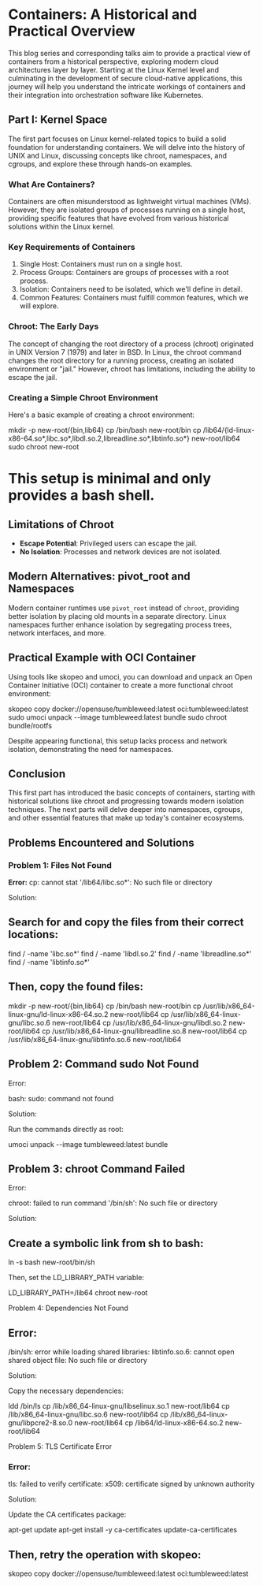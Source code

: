 ﻿
# Containers: A Historical and Practical Overview

This blog series and corresponding talks aim to provide a practical view of containers from a historical perspective, exploring modern cloud architectures layer by layer. Starting at the Linux Kernel level and culminating in the development of secure cloud-native applications, this journey will help you understand the intricate workings of containers and their integration into orchestration software like Kubernetes.

## Part I: Kernel Space

The first part focuses on Linux kernel-related topics to build a solid foundation for understanding containers. We will delve into the history of UNIX and Linux, discussing concepts like chroot, namespaces, and cgroups, and explore these through hands-on examples.

### What Are Containers?

Containers are often misunderstood as lightweight virtual machines (VMs). However, they are isolated groups of processes running on a single host, providing specific features that have evolved from various historical solutions within the Linux kernel.

### Key Requirements of Containers

1. Single Host: Containers must run on a single host.
2. Process Groups: Containers are groups of processes with a root process.
3. Isolation: Containers need to be isolated, which we'll define in detail.
4. Common Features: Containers must fulfill common features, which we will explore.

### Chroot: The Early Days

The concept of changing the root directory of a process (chroot) originated in UNIX Version 7 (1979) and later in BSD. In Linux, the chroot command changes the root directory for a running process, creating an isolated environment or "jail." However, chroot has limitations, including the ability to escape the jail.

### Creating a Simple Chroot Environment

Here's a basic example of creating a chroot environment:

mkdir -p new-root/{bin,lib64}
cp /bin/bash new-root/bin
cp /lib64/{ld-linux-x86-64.so*,libc.so*,libdl.so.2,libreadline.so*,libtinfo.so*} new-root/lib64
sudo chroot new-root

# This setup is minimal and only provides a bash shell.

## Limitations of Chroot

- **Escape Potential**: Privileged users can escape the jail.
- **No Isolation**: Processes and network devices are not isolated.

## Modern Alternatives: pivot_root and Namespaces

Modern container runtimes use `pivot_root` instead of `chroot`, providing better isolation by placing old mounts in a separate directory. Linux namespaces further enhance isolation by segregating process trees, network interfaces, and more.

## Practical Example with OCI Container

Using tools like skopeo and umoci, you can download and unpack an Open Container Initiative (OCI) container to create a more functional chroot environment:

skopeo copy docker://opensuse/tumbleweed:latest oci:tumbleweed:latest
sudo umoci unpack --image tumbleweed:latest bundle
sudo chroot bundle/rootfs

Despite appearing functional, this setup lacks process and network isolation, demonstrating the need for namespaces.

## Conclusion

This first part has introduced the basic concepts of containers, starting with historical solutions like chroot and progressing towards modern isolation techniques. The next parts will delve deeper into namespaces, cgroups, and other essential features that make up today's container ecosystems.

## Problems Encountered and Solutions

### Problem 1: Files Not Found

**Error:**
cp: cannot stat '/lib64/libc.so*': No such file or directory

Solution:

## Search for and copy the files from their correct locations:

find / -name 'libc.so*'
find / -name 'libdl.so.2'
find / -name 'libreadline.so*'
find / -name 'libtinfo.so*'

## Then, copy the found files:

mkdir -p new-root/{bin,lib64}
cp /bin/bash new-root/bin
cp /usr/lib/x86_64-linux-gnu/ld-linux-x86-64.so.2 new-root/lib64
cp /usr/lib/x86_64-linux-gnu/libc.so.6 new-root/lib64
cp /usr/lib/x86_64-linux-gnu/libdl.so.2 new-root/lib64
cp /usr/lib/x86_64-linux-gnu/libreadline.so.8 new-root/lib64
cp /usr/lib/x86_64-linux-gnu/libtinfo.so.6 new-root/lib64

## Problem 2: Command sudo Not Found

Error:

bash: sudo: command not found

Solution:

Run the commands directly as root:

umoci unpack --image tumbleweed:latest bundle


## Problem 3: chroot Command Failed

Error:


chroot: failed to run command '/bin/sh': No such file or directory

Solution:

## Create a symbolic link from sh to bash:

ln -s bash new-root/bin/sh

Then, set the LD_LIBRARY_PATH variable:

LD_LIBRARY_PATH=/lib64 chroot new-root

Problem 4: Dependencies Not Found

## Error:

/bin/sh: error while loading shared libraries: libtinfo.so.6: cannot open shared object file: No such file or directory

Solution:

Copy the necessary dependencies:

ldd /bin/ls
cp /lib/x86_64-linux-gnu/libselinux.so.1 new-root/lib64
cp /lib/x86_64-linux-gnu/libc.so.6 new-root/lib64
cp /lib/x86_64-linux-gnu/libpcre2-8.so.0 new-root/lib64
cp /lib64/ld-linux-x86-64.so.2 new-root/lib64

Problem 5: TLS Certificate Error

### Error:

tls: failed to verify certificate: x509: certificate signed by unknown authority

Solution:

Update the CA certificates package:

apt-get update
apt-get install -y ca-certificates
update-ca-certificates

## Then, retry the operation with skopeo:

skopeo copy docker://opensuse/tumbleweed:latest oci:tumbleweed:latest

